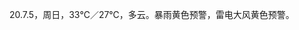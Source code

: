 <link href="../../css/style.css" rel="stylesheet" type="text/css" />

<span class="fzzy">20.7.5，周日，33℃／27℃，多云。暴雨黄色预警，雷电大风黄色预警。

